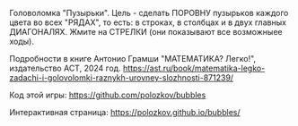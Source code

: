 Головоломка "Пузырьки".
Цель - сделать ПОРОВНУ пузырьков каждого цвета во всех "РЯДАХ", то есть: в строках, в столбцах и в двух главных ДИАГОНАЛЯХ. Жмите на СТРЕЛКИ (они показывают все возможныее ходы).

Подробности в книге Антонио Грамши "МАТЕМАТИКА? Легко!", издательство АСТ, 2024 год.
https://ast.ru/book/matematika-legko-zadachi-i-golovolomki-raznykh-urovney-slozhnosti-871239/

Код этой игры:
https://github.com/polozkov/bubbles

Интерактивная страница:
https://polozkov.github.io/bubbles/


